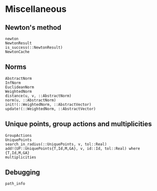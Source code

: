 # Miscellaneous

## Newton's method

```@docs
newton
NewtonResult
is_success(::NewtonResult)
NewtonCache
```

## Norms

```@docs
AbstractNorm
InfNorm
EuclideanNorm
WeightedNorm
distance(u, v, ::AbstractNorm)
norm(u, ::AbstractNorm)
init!(::WeightedNorm, ::AbstractVector)
update!(::WeightedNorm, ::AbstractVector)
```

## Unique points, group actions and multiplicities

```@docs
GroupActions
UniquePoints
search_in_radius(::UniquePoints, v, tol::Real)
add!(UP::UniquePoints{T,Id,M,GA}, v, id::Id, tol::Real) where {T,Id,M,GA}
multiplicities
```

## Debugging

```@docs
path_info
```
